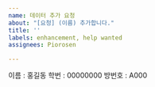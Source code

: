 ```yaml
---
name: 데이터 추가 요청
about: "[요청] (이름) 추가합니다."
title: ''
labels: enhancement, help wanted
assignees: Piorosen

---
```


이름 : 홍길동
학번 : 00000000
방번호 : A000
